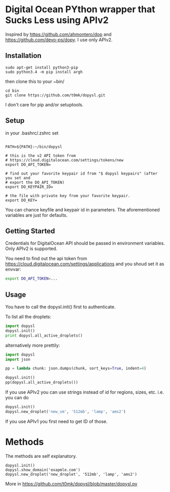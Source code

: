 # Digital Ocean PYthon wrapper that Sucks Less using APIv2

Inspired by https://github.com/ahmontero/dop and https://github.com/devo-ps/dopy. I use only APIv2.

## Installation

```
sudo apt-get install python3-pip
sudo python3.4 -m pip install argh
```

then clone this to your ~bin/

```
cd bin
git clone https://github.com/t0mk/dopysl.git
```

I don't care for pip and/or setuptools.

## Setup

in your .bashrc/.zshrc set

```

PATH=${PATH}:~/bin/dopysl

# this is the v2 API token from 
# https://cloud.digitalocean.com/settings/tokens/new
export DO_API_TOKEN=

# find out your favorite keypair id from "$ dopysl keypairs" (after you set and
# export the DO_API_TOKEN)
export DO_KEYPAIR_ID=

# the file with private key from your favorite keypair.
export DO_KEY=
```
You can chance keyfile and keypair id in parameters. The aforementioned variables are just for defaults.


## Getting Started

Credentials for DigitalOcean API should be passed in environment variables. Only APIv2 is supported.

You need to find out the api token from https://cloud.digitalocean.com/settings/applications and you shoud set it as envvar:

```sh
export DO_API_TOKEN=...
```

## Usage

You have to call the dopysl.init() first to authenticate.

To list all the droplets:

```python
import dopysl
dopysl.init()
print dopysl.all_active_droplets()
```

alternatively more prettily:

```python
import dopysl
import json

pp = lambda chunk: json.dumps(chunk, sort_keys=True, indent=4)

dopysl.init()
pp(dopysl.all_active_droplets())
```

If you use APIv2 you can use strings instead of id for regions, sizes, etc.
i.e. you can do

```python
dopysl.init()
dopysl.new_droplet('new_vm', '512mb', 'lamp', 'ams2')
```

If you use APIv1 you first need to get ID of those.

# Methods

The methods are self explanatory. 

```
dopysl.init()
dopysl.show_domain('exapmle.com')
dopysl.new_droplet('new_droplet', '512mb', 'lamp', 'ams2')
```

More in https://github.com/t0mk/dopysl/blob/master/dopysl.py
